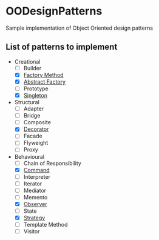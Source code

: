 # OODesignPatterns

Sample implementation of Object Oriented design patterns

## List of patterns to implement

* Creational
  * [ ] Builder
  * [x] [Factory Method](factory.java)
  * [x] [Abstract Factory](abstractfactory.java)
  * [ ] Prototype
  * [x] [Singleton](singleton.java)
* Structural
  * [ ] Adapter
  * [ ] Bridge
  * [ ] Composite
  * [x] [Decorator](decorator.java)
  * [ ] Facade
  * [ ] Flyweight
  * [ ] Proxy
* Behavioural
  * [ ] Chain of Responsibility
  * [x] [Command](command.java)
  * [ ] Interpreter
  * [ ] Iterator
  * [ ] Mediator
  * [ ] Memento
  * [x] [Observer](observer.java)
  * [ ] State
  * [x] [Strategy](strategy.java)
  * [ ] Template Method
  * [ ] Visitor
